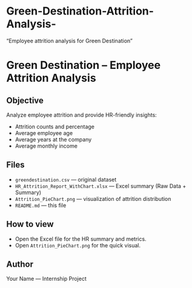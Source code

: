 # Green-Destination-Attrition-Analysis-
“Employee attrition analysis for Green Destination” 
# Green Destination – Employee Attrition Analysis

## Objective
Analyze employee attrition and provide HR-friendly insights:
- Attrition counts and percentage  
- Average employee age  
- Average years at the company  
- Average monthly income  

## Files
- `greendestination.csv` — original dataset  
- `HR_Attrition_Report_WithChart.xlsx` — Excel summary (Raw Data + Summary)  
- `Attrition_PieChart.png` — visualization of attrition distribution  
- `README.md` — this file

## How to view
- Open the Excel file for the HR summary and metrics.  
- Open `Attrition_PieChart.png` for the quick visual.

## Author
Your Name — Internship Project
